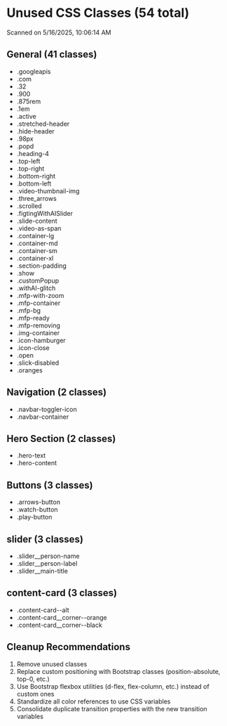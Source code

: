# Unused CSS Classes (54 total)
Scanned on 5/16/2025, 10:06:14 AM

## General (41 classes)
- .googleapis
- .com
- .32
- .900
- .875rem
- .1em
- .active
- .stretched-header
- .hide-header
- .98px
- .popd
- .heading-4
- .top-left
- .top-right
- .bottom-right
- .bottom-left
- .video-thumbnail-img
- .three_arrows
- .scrolled
- .figtingWithAISlider
- .slide-content
- .video-as-span
- .container-lg
- .container-md
- .container-sm
- .container-xl
- .section-padding
- .show
- .customPopup
- .withAI-glitch
- .mfp-with-zoom
- .mfp-container
- .mfp-bg
- .mfp-ready
- .mfp-removing
- .img-container
- .icon-hamburger
- .icon-close
- .open
- .slick-disabled
- .oranges

## Navigation (2 classes)
- .navbar-toggler-icon
- .navbar-container

## Hero Section (2 classes)
- .hero-text
- .hero-content

## Buttons (3 classes)
- .arrows-button
- .watch-button
- .play-button

## slider (3 classes)
- .slider__person-name
- .slider__person-label
- .slider__main-title

## content-card (3 classes)
- .content-card--alt
- .content-card__corner--orange
- .content-card__corner--black

## Cleanup Recommendations

1. Remove unused classes
2. Replace custom positioning with Bootstrap classes (position-absolute, top-0, etc.)
3. Use Bootstrap flexbox utilities (d-flex, flex-column, etc.) instead of custom ones
4. Standardize all color references to use CSS variables
5. Consolidate duplicate transition properties with the new transition variables
